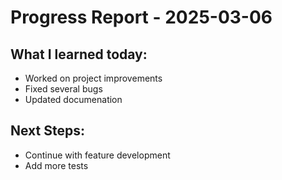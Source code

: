 # Progress Report - 2025-03-06
## What I learned today:
- Worked on project improvements
- Fixed several bugs
- Updated documenation

## Next Steps:
- Continue with feature development
- Add more tests

